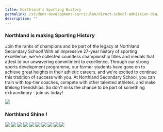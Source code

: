 ```yaml
---
title: Northland’s Sporting History
permalink: /student-development-curriculum/direct-school-admission-dsa/northland-s-sporting-history/
description: ""
---
```

### **Northland is making Sporting History**

Join the ranks of champions and be part of the legacy at Northland Secondary School! With an impressive 27-year history of sporting excellence, we've collected countless championship titles and medals that attest to our unwavering commitment to excellence. Through our strong sports development programme, our former students have gone on to achieve great heights in their athletic careers, and we're excited to continue this tradition of success with you. At Northland Secondary School, you can train with top-tier coaches, compete with other talented athletes, and make lifelong friendships. So don't miss the chance to be part of something extraordinary - join us today!

![](/images/dsa%20sh1.JPG)

### **Northland Shine !**
![](/images/dsa%20sh2.JPG)
![](/images/dsa%20sh21.JPG)
![](/images/dsa%20sh3.JPG)
![](/images/dsa%20sh4.JPG)
![](/images/dsa%20sh5.JPG)
![](/images/dsa%20sh6.JPG)
![](/images/dsa%20sh7.JPG)
![](/images/dsa%20sh8.JPG)
![](/images/dsa%20sh9.JPG)
![](/images/dsa%20sh10.JPG)